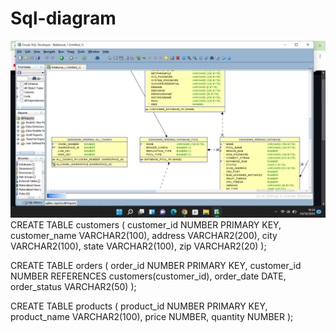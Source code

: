 # Sql-diagram
![alt text](Sql.png)
CREATE TABLE customers (
    customer_id NUMBER PRIMARY KEY,
    customer_name VARCHAR2(100),
    address VARCHAR2(200),
    city VARCHAR2(100),
    state VARCHAR2(100),
    zip VARCHAR2(20)
);

CREATE TABLE orders (
    order_id NUMBER PRIMARY KEY,
    customer_id NUMBER REFERENCES customers(customer_id),
    order_date DATE,
    order_status VARCHAR2(50)
);

CREATE TABLE products (
    product_id NUMBER PRIMARY KEY,
    product_name VARCHAR2(100),
    price NUMBER,
    quantity NUMBER
);
